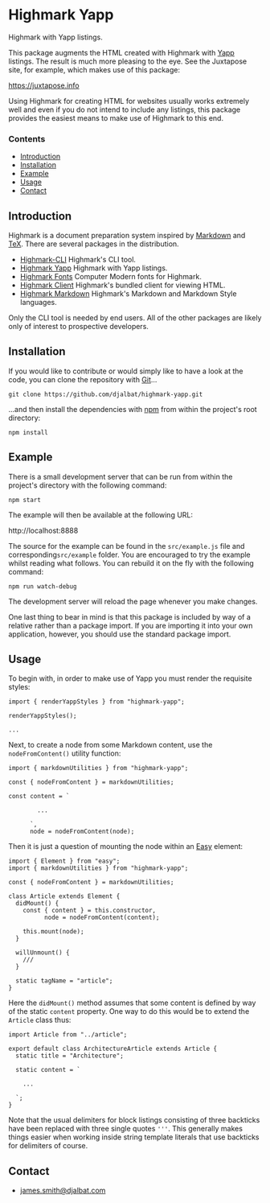 # Highmark Yapp

Highmark with Yapp listings.

This package augments the HTML created with Highmark with [Yapp](https://github.com/djalbat/yapp) listings.
The result is much more pleasing to the eye.
See the Juxtapose site, for example, which makes use of this package:

https://juxtapose.info

Using Highmark for creating HTML for websites usually works extremely well and even if you do not intend to include any listings, this package provides the easiest means to make use of Highmark to this end.

### Contents

- [Introduction](#introduction)
- [Installation](#installation)
- [Example](#example)
- [Usage](#usage)
- [Contact](#contact)

## Introduction

Highmark is a document preparation system inspired by [Markdown](https://en.wikipedia.org/wiki/Markdown) and [TeX](https://en.wikipedia.org/wiki/TeX).
There are several packages in the distribution.

- [Highmark-CLI](https://github.com/djalbat/highmark-cli) Highmark's CLI tool.
- [Highmark Yapp](https://github.com/djalbat/highmark-yapp) Highmark with Yapp listings.
- [Highmark Fonts](https://github.com/djalbat/highmark-fonts) Computer Modern fonts for Highmark.
- [Highmark Client](https://github.com/djalbat/highmark-clieet) Highmark's bundled client for viewing HTML.
- [Highmark Markdown](https://github.com/djalbat/highmark-markdown) Highmark's Markdown and Markdown Style languages.

Only the CLI tool is needed by end users.
All of the other packages are likely only of interest to prospective developers.

## Installation

If you would like to contribute or would simply like to have a look at the code, you can clone the repository with [Git](https://git-scm.com/)...

    git clone https://github.com/djalbat/highmark-yapp.git

...and then install the dependencies with [npm](https://www.npmjs.com/) from within the project's root directory:

    npm install


## Example

There is a small development server that can be run from within the project's directory with the following command:

    npm start

The example will then be available at the following URL:

http://localhost:8888

The source for the example can be found in the `src/example.js` file and corresponding`src/example` folder. You are encouraged to try the example whilst reading what follows. You can rebuild it on the fly with the following command:

    npm run watch-debug

The development server will reload the page whenever you make changes.

One last thing to bear in mind is that this package is included by way of a relative rather than a package import. If you are importing it into your own application, however, you should use the standard package import.

## Usage

To begin with, in order to make use of Yapp you must render the requisite styles:

```
import { renderYappStyles } from "highmark-yapp";

renderYappStyles();

...
```

Next, to create a node from some Markdown content, use the `nodeFromContent()` utility function:

```
import { markdownUtilities } from "highmark-yapp";

const { nodeFromContent } = markdownUtilities;

const content = `

        ...
        
      `,
      node = nodeFromContent(node);

```

Then it is just a question of mounting the node within an [Easy](https://github.com/djalbat/easy) element:

```
import { Element } from "easy";
import { markdownUtilities } from "highmark-yapp";

const { nodeFromContent } = markdownUtilities;

class Article extends Element {
  didMount() {
    const { content } = this.constructor,
          node = nodeFromContent(content);

    this.mount(node);
  }

  willUnmount() {
    ///
  }

  static tagName = "article";
}
```

Here the `didMount()` method assumes that some content is defined by way of the static `content` property.
One way to do this would be to extend the `Article` class thus:

```
import Article from "../article";

export default class ArchitectureArticle extends Article {
  static title = "Architecture";

  static content = `
  
    ...
    
  `;
}  
```

Note that the usual delimiters for block listings consisting of three backticks have been replaced with three single quotes `'''`. 
This generally makes things easier when working inside string template literals that use backticks for delimiters of course.

## Contact

* james.smith@djalbat.com

